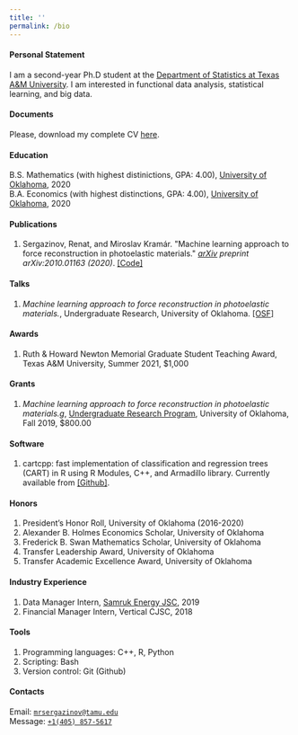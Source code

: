```yaml
---
title: ''
permalink: /bio
---
```


#### Personal Statement

I am a second-year Ph.D student at the [Department of Statistics at Texas A&M University](https://stat.tamu.edu/). I am interested in functional data analysis, statistical learning, and big data.

#### Documents
Please, download my complete CV [here](https://drive.google.com/file/d/1-N6sYMpYoAFKtGYILjIJvpTSZAAfJZox/view?usp=sharing).

#### Education

B.S. Mathematics (with highest distinictions, GPA: 4.00), [University of Oklahoma](https://www.ou.edu/), 2020  
B.A. Economics (with highest distinctions, GPA: 4.00), [University of Oklahoma](https://www.ou.edu/), 2020


#### Publications

1. Sergazinov, Renat, and Miroslav Kramár. "Machine learning approach to force reconstruction in photoelastic materials." [*arXiv*](https://arxiv.org/abs/2010.01163) *preprint arXiv:2010.01163 (2020)*. [\[Code\]](https://github.com/mrsergazinov/PhotoForceReconML)

#### Talks

1. *Machine learning approach to force reconstruction in photoelastic materials.*, Undergraduate Research, University of Oklahoma. [\[OSF\]](https://osf.io/5epzm/)

#### Awards

1. Ruth & Howard Newton Memorial Graduate Student Teaching Award, Texas A&M University, Summer 2021, $1,000

#### Grants

1. *Machine learning approach to force reconstruction in photoelastic materials.g*, [Undergraduate Research Program](https://www.ou.edu/honors/undergraduate-research/urop), University of Oklahoma, Fall 2019, $800.00


#### Software

1. cartcpp: fast implementation of classification and regression trees (CART) in R using R Modules, C++, and Armadillo library. Currently available from [\[Github\]](https://github.com/mrsergazinov/cartcpp). 

#### Honors

1. President’s Honor Roll, University of Oklahoma (2016-2020)
2. Alexander B. Holmes Economics Scholar, University of Oklahoma
3. Frederick B. Swan Mathematics Scholar, University of Oklahoma
4. Transfer Leadership Award, University of Oklahoma
5. Transfer Academic Excellence Award, University of Oklahoma

#### Industry Experience

1. Data Manager Intern, [Samruk Energy JSC](https://www.samruk-energy.kz/en/), 2019
2. Financial Manager Intern, Vertical CJSC, 2018

#### Tools

1. Programming languages: C++, R, Python
2. Scripting: Bash
3. Version control: Git (Github)

#### Contacts

Email: [`mrsergazinov@tamu.edu`](mailto:mrsergazinov@tamu.edu)  
Message: [`+1(405) 857-5617`](sms:14058575617)
